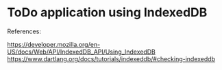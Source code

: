 # ToDo application using IndexedDB

References:

https://developer.mozilla.org/en-US/docs/Web/API/IndexedDB_API/Using_IndexedDB
https://www.dartlang.org/docs/tutorials/indexeddb/#checking-indexeddb
